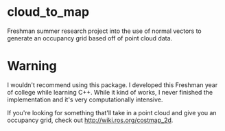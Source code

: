 # cloud_to_map
Freshman summer research project into the use of normal vectors to generate an occupancy grid based off of point cloud data.

# Warning
I wouldn't recommend using this package. I developed this Freshman year of college while learning C++. While it kind of works, I never finished the implementation and it's very computationally intensive.

If you're looking for something that'll take in a point cloud and give you an occupancy grid, check out http://wiki.ros.org/costmap_2d.
